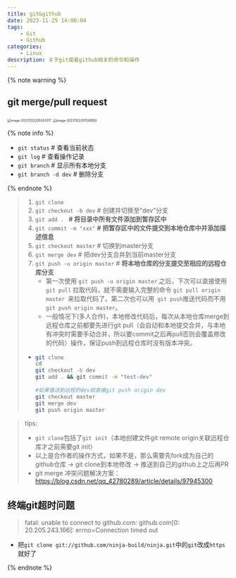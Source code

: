 ```yaml
---
title: git&github
date: 2023-11-25 14:00:04
tags:
	- Git
	- Github
categories:
	- Linux
description: 关于git或者github相关的命令和操作
---
```


{% note warning  %}

## git merge/pull request

<img src="https://s2.loli.net/2023/11/22/Qfo34dlcw5W1NBH.png" alt="image-20231122205333317" style="zoom:50%;" />

<img src="https://s2.loli.net/2023/11/22/Rfg36EaTvnxbLIs.png" alt="image-20231122201538592" style="zoom:50%;" />

{% note info  %}


 * `git status` # 查看当前状态
 * `git log` # 查看操作记录
 * `git branch`  # 显示所有本地分支
 * `git branch -d dev` # 删除分支

{% endnote %}

> 1. `git clone`
> 2. `git checkout -b dev` # 创建并切换至“dev”分支
> 3. `git add . ` **# 将目录中所有文件添加到暂存区中**
> 4. `git commit -m "xxx"`  **# 把暂存区中的文件提交到本地仓库中并添加描述信息**
> 5. `git checkout master` # 切换到master分支
> 6. `git merge dev` # 把dev分支合并到当前master分支
> 7. `git push -u origin master`  # **将本地仓库的分支提交至相应的远程仓库分支**
>    * 第一次使用 `git push -u origin master` 之后，下次可以直接使用 `git pull` 拉取代码，就不需要输入完整的命令 `git pull origin master `来拉取代码了。第二次也可以用` git push`推送代码而不用`git push origin master`。
>    * 一般情况下(多人合作)，本地修改代码后，每次从本地仓库merge到远程仓库之前都要先进行git pull（会自动和本地提交合并，与本地有冲突时需要手动合并，所以要commit之后再pull否则会覆盖修改的代码）操作，保证push到远程仓库时没有版本冲突。
>
> * ~~~bash
>   git clone
>   cd
>   git checkout -b dev
>   git add . && git commit -m "test-dev"
>       
>   #如果推送到远程的dev就直接git push origin dev
>   git checkout master
>   git merge dev
>   git push origin master
>   ~~~

> tips:
>
> * `git clone`包括了`git init`（本地创建文件git remote origin关联远程仓库才之前需要git init）
> * 以上是合作者的操作方式，如果不是，那么需要先fork成为自己的github仓库 -> git clone到本地修改 -> 推送到自己的github上之后再PR
> * git merge 冲突问题解决方案：https://blog.csdn.net/qq_42780289/article/details/97945300

## 终端git超时问题

> fatal: unable to connect to github.com:
> github.com[0: 20.205.243.166]: errno=Connection timed out

* 把`git clone git://github.com/ninja-build/ninja.git`中的`git`改成`https`就好了

{% endnote %}

